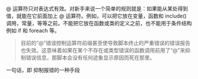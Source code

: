 @ 运算符只对表达式有效。对新手来说一个简单的规则就是：如果能从某处得到值，就能在它前面加上 @ 运算符。例如，可以把它放在变量，函数和 include() 调用，常量，等等之前。不能把它放在函数或类的定义之前，也不能用于条件结构例如 if 和 foreach 等。

> 目前的“@”错误控制运算符前缀甚至使导致脚本终止的严重错误的错误报告也失效。这意味着如果在某个不存在或类型错误的函数调用前用了“@”来抑制错误信息，那脚本会没有任何迹象显示原因而死在那里。


一句话，即 抑制报错的一种手段

